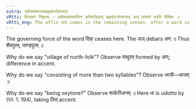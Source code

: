 ```yaml
---
sutra: उदीच्यग्रामाच्चबह्वचोन्तोदात्तात्
vRtti: दिग्ग्रहणं निवृत्तम् । उदीच्यग्रामवाचिनः प्रातिपदिकाद् बह्वचोऽन्तोदात्ताद् अञ् प्रत्ययो भवति शैषिकः ॥
vRtti_eng: The affix अञ् comes in the remaining senses, after a word consisting of more than two syllables, having _udatta_ accent on the final, being the name of a village of the peoples of the North.
---
```

The governing force of the word दिक् ceases here. The अञ् debars अण् ॥ Thus शैवपुरम्, भाण्डपुरम् ॥

Why do we say "village of north-folk"? Observe माथुरम् formed by अण्; difference in accent.

Why do we say "consisting of more than two syllables"? Observe ध्वजी—ध्वजम् ॥

Why do we say "being oxytone?" Observe शार्करीधानम् ॥ Here धा is _udatta_ by (VI. 1. 194), taking लित् accent.
